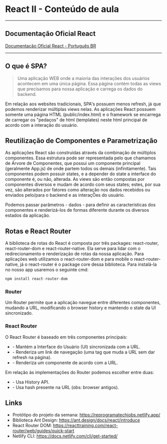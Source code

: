 # React II - Conteúdo de aula
-----------------

## Documentação Oficial React

[Documentação Oficial React - Português BR](https://pt-br.reactjs.org/)

--------------

## O que é SPA?

> Uma aplicação WEB onde a maioria das interações dos usuários acontecem em uma única página. Essa página contém todas as views que precisamos para nossa aplicação e carrega os dados do backend. 

Em relação aos websites tradicionais, SPA's possuem menos refresh, já que podemos renderizar múltiplas views nelas. As aplicações React possuem somente uma página HTML (public/index.html) e o framework se encarrega de carregar os "pedaços" de html (templates) neste html principal de acordo com a interação do usuário.


## Reutilização de Componentes e Parametrização

As aplicações React são construídas através da combinação de múltiplos componentes. Essa estrutura pode ser representada pelo que chamamos de Árvore de Componentes, que possui um componente principal (geralmente App.js) de onde partem todos os demais (infinitamente). Tais componentes podem possuir states, e a depender do state a interface do componente é, ou não, alterada. As views são então compostas por componentes diversos e mudam de acordo com seus states; estes, por sua vez, são alterados por fatores como alteração nos dados recebidos ou enviados pelo/para o backend e as interaçÕes do usuário.

Podemos passar parâmetros - dados - para definir as características dos componentes e renderizá-los de formas diferente durante os diversos estados da aplicação.

## Rotas e React Router

A biblioteca de rotas do React é composta por três packages: react-router, react-router-dom e react-router-native. Ela serve para lidar com o redirecionamento e renderização de rotas da nossa aplicação. Para aplicações web utilizamos o react-router-dom e para mobile o react-router-native, já o react-router é o package core dessa biblioteca. Para instalá-la no nosso app usaremos o seguinte cmd: 

```javascript
npm install react-router-dom
```
### Router

Um Router permite que a aplicação navegue entre diferentes componentes, mudando a URL, modificando o browser history e mantendo o state da UI sincronizado.

### React Router

O React Router é baseado em três componentes principais:

- <Router> - Mantém a Interface do Usuário (UI) sincronizada com a URL.
- <Link> - Renderiza um link de navegação (uma tag <a></a> que muda a URL sem dar refresh na página).
- <Route> - Renderiza um componente de acordo com a URL.
  
Em relação às implementações do Router podemos escolher entre duas:

- <BrowserRouter> - Usa History API.
- <HashRouter> - Usa hash presente na URL (obs: browser antigos).

## Links 

- Protótipo do projeto da semana: https://reprogramatechjobs.netlify.app/
- Biblioteca Ant Design: https://ant.design/docs/react/introduce
- React Router DOM: https://reacttraining.com/react-router/web/guides/quick-start
- Netlify CLI: https://docs.netlify.com/cli/get-started/
